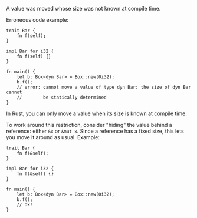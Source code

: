 A value was moved whose size was not known at compile time.

Erroneous code example:

```compile_fail,E0161
trait Bar {
    fn f(self);
}

impl Bar for i32 {
    fn f(self) {}
}

fn main() {
    let b: Box<dyn Bar> = Box::new(0i32);
    b.f();
    // error: cannot move a value of type dyn Bar: the size of dyn Bar cannot
    //        be statically determined
}
```

In Rust, you can only move a value when its size is known at compile time.

To work around this restriction, consider "hiding" the value behind a reference:
either `&x` or `&mut x`. Since a reference has a fixed size, this lets you move
it around as usual. Example:

```
trait Bar {
    fn f(&self);
}

impl Bar for i32 {
    fn f(&self) {}
}

fn main() {
    let b: Box<dyn Bar> = Box::new(0i32);
    b.f();
    // ok!
}
```
